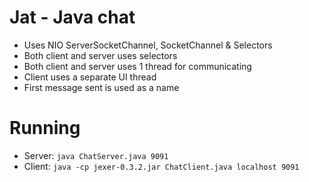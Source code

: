 # Jat - Java chat 

* Uses NIO ServerSocketChannel, SocketChannel & Selectors
* Both client and server uses selectors
* Both client and server uses 1 thread for communicating 
* Client uses a separate UI thread
* First message sent is used as a name

# Running
* Server: `java ChatServer.java 9091`
* Client: `java -cp jexer-0.3.2.jar ChatClient.java localhost 9091`
